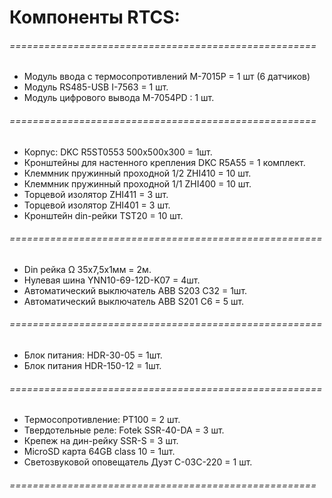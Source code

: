 # Компоненты RTCS:
###### =====================================================
* Модуль ввода с термосопротивлений M-7015P = 1 шт (6 датчиков)
* Модуль RS485-USB I-7563 = 1 шт.
* Модуль цифрового вывода M-7054PD : 1 шт.
###### =====================================================
* Корпус: DKC R5ST0553 500x500x300 = 1шт.
* Кронштейны для настенного крепления DKC R5A55 = 1 комплект.
* Клеммник пружинный проходной 1/2  ZHI410 = 10 шт.
* Клеммник пружинный проходной 1/1  ZHI400 = 10 шт.
* Торцевой изолятор ZHI411 = 3 шт.
* Торцевой изолятор  ZHI401 = 3 шт.
* Кронштейн din-рейки TST20 = 10 шт.
###### ======================================================
* Din рейка Ω 35x7,5х1мм = 2м.
* Нулевая шина YNN10-69-12D-K07 = 4шт.
* Автоматический выключатель ABB S203 C32 = 1шт.
* Автоматический выключатель ABB S201 C6 = 5 шт.
###### ======================================================
* Блок питания: HDR-30-05 = 1шт.
* Блок питания  HDR-150-12 = 1шт.
###### ======================================================
* Термосопротивление: PT100 = 2 шт.
* Твердотельные реле: Fotek SSR-40-DA = 3 шт.
* Крепеж на дин-рейку SSR-S = 3 шт.
* MicroSD карта 64GB class 10 = 1шт.
* Светозвуковой оповещатель Дуэт C-03С-220 = 1 шт.
###### =====================================================
